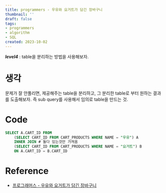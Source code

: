 ```yaml
---
title: programmers - 우유와 요거트가 담긴 장바구니
thumbnail: ''
draft: false
tags:
- programmers
- algorithm
- SQL
created: 2023-10-02
---
```


***level4*** : table을 분리하는 방법을 사용해보자.

# 생각

문제가 잘 안풀리면, 제공해주는 table을 분리하고, 그 분리한 table로 부터 원하는 결과를 도출해보자. 즉 sub query를 사용해서 임의로 table을 만드는 것.

# Code

````sql
SELECT A.CART_ID FROM
    (SELECT CART_ID FROM CART_PRODUCTS WHERE NAME = "우유") A
    INNER JOIN # 둘다 있는것만 가져옴
    (SELECT CART_ID FROM CART_PRODUCTS WHERE NAME = "요거트") B
    ON A.CART_ID = B.CART_ID
````

# Reference

* [프로그래머스 - 우유와 요거트가 담긴 장바구니](https://programmers.co.kr/learn/courses/30/lessons/62284)
